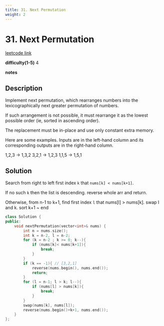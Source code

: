 ```yaml
---
title: 31. Next Permutation
weight: 2
---
```

# 31. Next Permutation
[leetcode link](https://leetcode.com/problems/next-permutation/)

**difficulty(1-5)** 
4

**notes**   


## Description
Implement next permutation, which rearranges numbers into the lexicographically next greater permutation of numbers.

If such arrangement is not possible, it must rearrange it as the lowest possible order (ie, sorted in ascending order).

The replacement must be in-place and use only constant extra memory.

Here are some examples. Inputs are in the left-hand column and its corresponding outputs are in the right-hand column.

1,2,3 → 1,3,2
3,2,1 → 1,2,3
1,1,5 → 1,5,1

## Solution
Search from right to left first index `k` that `nums[k] < nums[k+1]`. 

If no such `k` then the list is descending. reverse whole arr and return.

Otherwise, from n-1 to k+1, find first index `l` that nums[l] > nums[k]. swap l and k. sort k+1 ~ end

```c++
class Solution {
public:
    void nextPermutation(vector<int>& nums) {
        int n = nums.size();
        int k = n-2, l = n-2;
        for (k = n-2 ; k >= 0; k--){
            if (nums[k]< nums[k+1]){
                break;
            }
        }
        if (k == -1){ // [3,2,1]
            reverse(nums.begin(), nums.end());
            return;
        }
        for (l = n-1; l > k; l--){
            if (nums[l] > nums[k]){
                break;
            }
        }
        swap(nums[k], nums[l]);
        reverse(nums.begin()+k+1, nums.end());
    }
};
```




